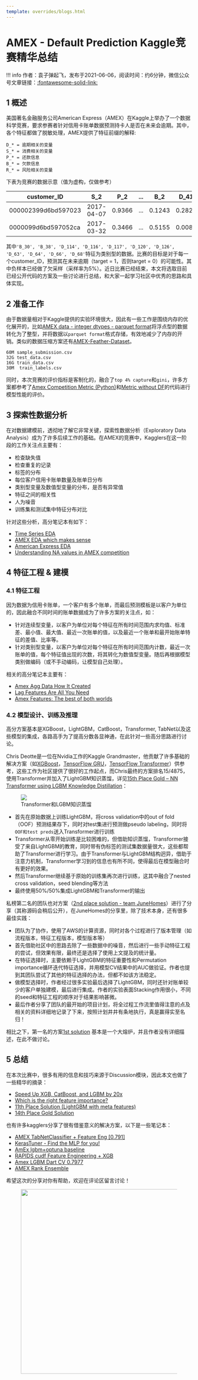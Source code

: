 ```yaml
---
template: overrides/blogs.html
---
```


# AMEX - Default Prediction Kaggle竞赛精华总结

!!! info
    作者：袁子弹起飞，发布于2021-06-06，阅读时间：约6分钟，微信公众号文章链接：[:fontawesome-solid-link:]()


## 1 概述

美国著名金融服务公司American Express（AMEX）在Kaggle上举办了一个数据科学竞赛，要求参赛者针对信用卡账单数据预测持卡人是否在未来会逾期。其中，各个特征都做了脱敏处理，AMEX提供了特征前缀的解释:

```
D_* = 逾期相关的变量
S_* = 消费相关的变量
P_* = 还款信息
B_* = 欠款信息
R_* = 风险相关的变量
```

下表为竞赛的数据示意（值为虚构，仅做参考）

| customer_ID | S_2 | P_2 | ... | B_2 | D_41 | target |
|---|---|---|---|---|---|---|
| 000002399d6bd597023 | 2017-04-07 | 0.9366 | ... | 0.1243 | 0.2824 | 1 |
| 0000099d6bd597052ca | 2017-03-32 | 0.3466 | ... | 0.5155 | 0.0087 | 0 |


其中`'B_30', 'B_38', 'D_114', 'D_116', 'D_117', 'D_120', 'D_126', 'D_63', 'D_64', 'D_66', 'D_68'`特征为类别型的数据。比赛的目标是对于每一个customer_ID，预测其在未来逾期（target = 1，否则target = 0）的可能性。其中负样本已经做了欠采样（采样率为5%）。近日比赛已经结束，本文将选取目前已经公开代码的方案及一些讨论进行总结，和大家一起学习社区中优秀的思路和具体实现。

## 2 准备工作

由于数据量相对于Kaggle提供的实验环境很大，因此有一些工作是围绕内存的优化展开的，比如[AMEX data - integer dtypes - parquet format](https://www.kaggle.com/datasets/raddar/amex-data-integer-dtypes-parquet-format 'AMEX data - integer dtypes - parquet format')将浮点型的数据转化为了整型，并将数据以`parquet format`格式存储，有效地减少了内存的开销。类似的数据压缩方案还有[AMEX-Feather-Dataset](https://www.kaggle.com/datasets/munumbutt/amexfeather, 'AMEX-Feather-Dataset')。

```
60M sample_submission.csv
32G test_data.csv
16G train_data.csv
30M  train_labels.csv
```

同时，本次竞赛的评价指标是客制化的，融合了`top 4% capture`和`gini`，许多方案都参考了[Amex Competition Metric (Python)](https://www.kaggle.com/code/inversion/amex-competition-metric-python, 'Amex Competition Metric (Python)')和[Metric without DF](https://www.kaggle.com/competitions/amex-default-prediction/discussion/327534 'Metric without DF')的代码进行模型性能的评价。

## 3 探索性数据分析

在对数据建模前，透彻地了解它非常关键，探索性数据分析（Exploratory Data Analysis）成为了许多后续工作的基础。在AMEX的竞赛中，Kagglers在这一阶段的工作关注点主要有：

- 检查缺失值
- 检查重复的记录
- 标签的分布
- 每位客户信用卡账单数量及账单日分布
- 类别型变量及数值型变量的分布，是否有异常值
- 特征之间的相关性
- 人为噪音
- 训练集和测试集中特征分布对比

针对这些分析，高分笔记本有如下：

- [Time Series EDA](https://www.kaggle.com/code/cdeotte/time-series-eda#Load-Train-Data, 'Time Series EDA')
- [AMEX EDA which makes sense](https://www.kaggle.com/code/ambrosm/amex-eda-which-makes-sense, 'AMEX EDA which makes sense')
- [American Express EDA](https://www.kaggle.com/code/datark1/american-express-eda, 'American Express EDA')
- [Understanding NA values in AMEX competition](https://www.kaggle.com/code/raddar/understanding-na-values-in-amex-competition, 'Understanding NA values in AMEX competition')

## 4 特征工程 & 建模

### 4.1 特征工程

因为数据为信用卡账单，一个客户有多个账单，而最后预测模板是以客户为单位的，因此融合不同时间的账单数据成为了许多方案的关注点，如：

- 针对连续型变量，以客户为单位对每个特征在所有时间范围内求均值、标准差、最小值、最大值、最近一次账单的值，以及最近一个账单和最开始账单特征的差值、比率等。
- 针对类别型变量，以客户为单位对每个特征在所有时间范围内计数，最近一次账单的值，每个特征值出现的次数，将其转化为数值型变量。随后再根据模型类别做编码（或不手动编码，让模型自己处理）。

相关的高分笔记本主要有：

- [Amex Agg Data How It Created](https://www.kaggle.com/code/huseyincot/amex-agg-data-how-it-created/notebook, 'Amex Agg Data How It Created')
- [Lag Features Are All You Need](https://www.kaggle.com/code/thedevastator/lag-features-are-all-you-need, 'Lag Features Are All You Need')
- [Amex Features: The best of both worlds](https://www.kaggle.com/code/thedevastator/amex-features-the-best-of-both-worlds, 'Amex Features: The best of both worlds')

### 4.2 模型设计、训练及推理

高分方案基本是XGBoost，LightGBM，CatBoost，Transformer, TabNet以及这些模型的集成，各路高手为了提高分数各显神通，在此针对一些高分思路进行讨论。

Chris Deotte是一位在Nvidia工作的Kaggle Grandmaster，他贡献了许多基础的解决方案（如[XGBoost](https://www.kaggle.com/code/cdeotte/xgboost-starter-0-793, 'XGBoost Starter')，[TensorFlow GRU](https://www.kaggle.com/code/cdeotte/tensorflow-gru-starter-0-790, 'TensorFlow GRU Starter')，[TensorFlow Transformer](https://www.kaggle.com/code/cdeotte/tensorflow-transformer-0-790, 'TensorFlow Transformer Starter')）供参考，这些工作为社区提供了很好的工作起点，而Chris最终的方案排名15/4875，使用Transformer并加入了LightGBM知识蒸馏，详见[15th Place Gold – NN Transformer using LGBM Knowledge Distillation](https://www.kaggle.com/competitions/amex-default-prediction/discussion/347641, '15th Place Gold – NN Transformer using LGBM Knowledge Distillation')：

<figure>
  <img src="https://cdn.jsdelivr.net/gh/BulletTech2021/Pics/img/1_V/chris_lgbm_nn_ensamble.png"  />
  <figcaption>Transformer和LGBM知识蒸馏</figcaption>
</figure>

- 首先在原始数据上训练LightGBM，将cross validation中的out of fold（OOF）预测结果存下，同时对test集进行预测做pseudo labeling，同时将`OOF和test preds`送入Transformer进行训练
- Transformer从零开始训练是比较困难的，但借助知识蒸馏，Transformer接受了来自LightGBM的教育，同时带有伪标签的测试集数据量很大，这些都帮助了Transformer进行学习。由于Transformer与LightGBM结构迥异，借助于注意力机制，Transformer学习到的信息也有所不同，使得最后在模型融合时有更好的效果。
- 然后Transformer继续基于原始的训练集再次进行训练，这其中融合了nested cross validation，seed blending等方法
- 最终使用50%/50%集成LightGBM和Transformer的输出

私榜第二名的团队也对方案（[2nd place solution - team JuneHomes](https://www.kaggle.com/competitions/amex-default-prediction/discussion/347637, '2nd place solution - team JuneHomes')）进行了分享（其称源码会稍后公开），在JuneHomes的分享里，除了技术本身，还有很多最佳实践：

- 团队为了协作，使用了AWS的计算资源，同时对各个过程进行了版本管理（如流程版本，特征工程版本，模型版本等）
- 首先借助社区中的思路去除了一些数据中的噪音，然后进行一些手动特征工程的尝试，但效果有限，最终还是选择了使用上文提及的统计量。
- 在特征选择时，主要依赖于LightGBM的特征重要性和Permutation importance循环迭代特征选择，并用模型CV结果中的AUC做验证。作者也提到其团队尝试了其他的特征选择的办法，但都不如该方法稳定。
- 做模型选择时，作者经过很多实验最后选择了LightGBM，同时还针对账单较少的客户单独建模，最后进行集成。作者的实验表面Stacking作用很小，不同的seed和特征工程的顺序对于结果影响甚微。
- 最后作者分享了团队的最开始的项目计划，将全过程工作流里值得注意的点及相关的资料详细地记录了下来，按照计划井井有条地执行，真是赢得实至名归！

相比之下，第一名的方案[1st solution](https://www.kaggle.com/competitions/amex-default-prediction/discussion/348111, 'AMEX 1st solution') 基本是一个大熔炉，并且作者没有详细描述，在此不做讨论。

## 5 总结

在本次比赛中，很多有用的信息和技巧来源于Discussion模块，因此本文也做了一些精华的摘录：

- [Speed Up XGB, CatBoost, and LGBM by 20x](https://www.kaggle.com/competitions/amex-default-prediction/discussion/328606, 'Speed Up XGB, CatBoost, and LGBM by 20x')
- [Which is the right feature importance?](https://www.kaggle.com/competitions/amex-default-prediction/discussion/331131, 'Which is the right feature importance?')
- [11th Place Solution (LightGBM with meta features)](https://www.kaggle.com/competitions/amex-default-prediction/discussion/347786, '11th Place Solution (LightGBM with meta features)')
- [14th Place Gold Solution](https://www.kaggle.com/competitions/amex-default-prediction/discussion/348014, '14th Place Gold Solution')

也有许多kagglers分享了很有借鉴意义的解决方案，以下是一些笔记本：

- [AMEX TabNetClassifier + Feature Eng [0.791]](https://www.kaggle.com/code/medali1992/amex-tabnetclassifier-feature-eng-0-791, 'AMEX TabNetClassifier + Feature Eng [0.791]')
- [KerasTuner - Find the MLP for you!](https://www.kaggle.com/code/illidan7/kerastuner-find-the-mlp-for-you 'KerasTuner - Find the MLP for you!')
- [AmEx lgbm+optuna baseline](https://www.kaggle.com/code/anuragiitr1823/amex-lgbm-optuna-baseline/notebook, 'AmEx lgbm+optuna baseline')
- [RAPIDS cudf Feature Engineering + XGB](https://www.kaggle.com/code/jiweiliu/rapids-cudf-feature-engineering-xgb, 'RAPIDS cudf Feature Engineering + XGB')
- [Amex LGBM Dart CV 0.7977](https://www.kaggle.com/code/ragnar123/amex-lgbm-dart-cv-0-7977, 'Amex LGBM Dart CV 0.7977')
- [AMEX Rank Ensemble](https://www.kaggle.com/code/finlay/amex-rank-ensemble, 'AMEX Rank Ensemble')


希望这次的分享对你有帮助，欢迎在评论区留言讨论！


<figure>
  <img src="https://cdn.jsdelivr.net/gh/BulletTech2021/Pics/2021-6-14/1623639526512-1080P%20(Full%20HD)%20-%20Tail%20Pic.png" width="500" />
</figure>
